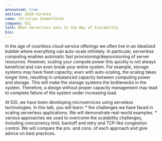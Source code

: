```yaml
---
announced: true
edition: 2018-toronto
name: Christian Zommerfelds
company: D2L
talk: When Serverless Gets In the Way of Scalability
bio: 
---
```


In the age of countless cloud service offerings we often live in an idealized bubble where everything can auto-scale infinitely. In particular, serverless computing enables automatic fast provisioning/deprovisioning of server resources. However, scaling your compute power this quickly is not always beneficial and can even break your entire system. For example, storage systems may have fixed capacity; even with auto-scaling, the scaling takes longer time, resulting in unbalanced capacity between computing power and storage. This will make the storage systems the bottlenecks in the system. Therefore, a design without proper capacity management may lead to complete failure of the system under increasing load.

At D2L we have been developing microservices using serveless technologies. In this talk, you will learn: * the challenges we have faced in scaling serverless applications. We will demonstrate real-world examples. * various approaches we used to overcome the scalability challenges, including concurrency limit, backoff and retry and TCP-like congestion control. We will compare the pro. and cons. of each approach and give advice on best practices.
